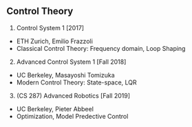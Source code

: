 ## Control Theory
1. Control System 1 [2017]
  - ETH Zurich, Emilio Frazzoli
  - Classical Control Theory: Frequency domain, Loop Shaping
2. Advanced Control System 1 [Fall 2018]
  - UC Berkeley, Masayoshi Tomizuka
  - Modern Control Theory: State-space, LQR
3. (CS 287) Advanced Robotics [Fall 2019]
  - UC Berkeley, Pieter Abbeel
  - Optimization, Model Predective Control
